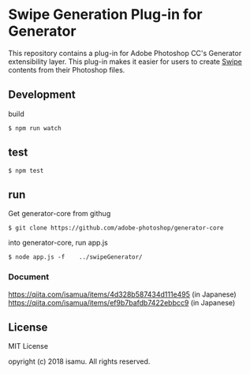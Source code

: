 # Swipe Generation Plug-in for Generator

This repository contains a plug-in for Adobe Photoshop CC's Generator extensibility layer.
This plug-in makes it easier for users to create [Swipe](https://github.com/swipe-org/swipe) contents from their Photoshop files.


## Development

build

```
$ npm run watch
```

## test

```
$ npm test
```

## run

Get generator-core from githug

```
$ git clone https://github.com/adobe-photoshop/generator-core
```

into generator-core, run app.js

```
$ node app.js -f    ../swipeGenerator/
```

### Document

https://qiita.com/isamua/items/4d328b587434d111e495 (in Japanese)
https://qiita.com/isamua/items/ef9b7bafdb7422ebbcc9 (in Japanese)

## License

MIT License

opyright (c) 2018 isamu. All rights reserved.

